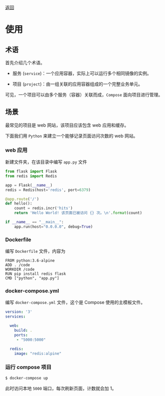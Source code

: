 [返回](../docker.md)

# 使用

## 术语

首先介绍几个术语。

* 服务 (`service`)：一个应用容器，实际上可以运行多个相同镜像的实例。

* 项目 (`project`)：由一组关联的应用容器组成的一个完整业务单元。

可见，一个项目可以由多个服务（容器）关联而成，`Compose` 面向项目进行管理。

## 场景

最常见的项目是 web 网站，该项目应该包含 web 应用和缓存。

下面我们用 `Python` 来建立一个能够记录页面访问次数的 web 网站。

### web 应用

新建文件夹，在该目录中编写 `app.py` 文件

```python
from flask import Flask
from redis import Redis

app = Flask(__name__)
redis = Redis(host='redis', port=6379)

@app.route('/')
def hello():
    count = redis.incr('hits')
    return 'Hello World! 该页面已被访问 {} 次。\n'.format(count)

if __name__ == "__main__":
    app.run(host="0.0.0.0", debug=True)
```

### Dockerfile

编写 `Dockerfile` 文件，内容为

```docker
FROM python:3.6-alpine
ADD . /code
WORKDIR /code
RUN pip install redis flask
CMD ["python", "app.py"]
```

### docker-compose.yml

编写 `docker-compose.yml` 文件，这个是 Compose 使用的主模板文件。

```yaml
version: '3'
services:

  web:
    build: .
    ports:
     - "5000:5000"

  redis:
    image: "redis:alpine"
```

### 运行 compose 项目

```bash
$ docker-compose up
```

此时访问本地 `5000` 端口，每次刷新页面，计数就会加 1。
